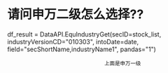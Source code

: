 # 请问申万二级怎么选择??

df_result = DataAPI.EquIndustryGet(secID=stock_list,
                                   industryVersionCD="010303",
                                   intoDate=date,
                                   field="secShortName,industryName1",
                                   pandas="1")
                                   
                                   上面是申万一级